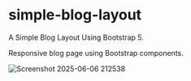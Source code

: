 # simple-blog-layout
A Simple Blog Layout Using Bootstrap 5.

 Responsive blog page using Bootstrap components.

 ![Screenshot 2025-06-06 212538](https://github.com/user-attachments/assets/cabf2430-61db-4ea6-a5bb-c1ddaa58ab3e)
